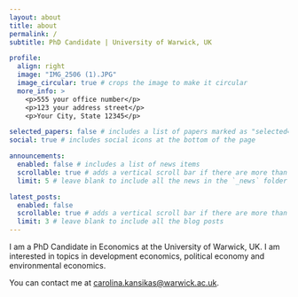 ```yaml
---
layout: about
title: about
permalink: /
subtitle: PhD Candidate | University of Warwick, UK 

profile:
  align: right
  image: "IMG_2506 (1).JPG"
  image_circular: true # crops the image to make it circular
  more_info: >
    <p>555 your office number</p>
    <p>123 your address street</p>
    <p>Your City, State 12345</p>

selected_papers: false # includes a list of papers marked as "selected={true}"
social: true # includes social icons at the bottom of the page

announcements:
  enabled: false # includes a list of news items
  scrollable: true # adds a vertical scroll bar if there are more than 3 news items
  limit: 5 # leave blank to include all the news in the `_news` folder

latest_posts:
  enabled: false
  scrollable: true # adds a vertical scroll bar if there are more than 3 new posts items
  limit: 3 # leave blank to include all the blog posts
---
```


I am a PhD Candidate in Economics at the University of Warwick, UK. I am interested in topics in development economics, political economy and environmental economics. 

You can contact me at carolina.kansikas@warwick.ac.uk.
